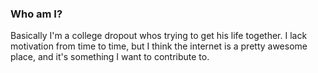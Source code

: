 ### Who am I?
Basically I'm a college dropout whos trying to get his life together. I lack motivation from time to time, but I think the internet is a pretty awesome place, and it's something I want to contribute to.
